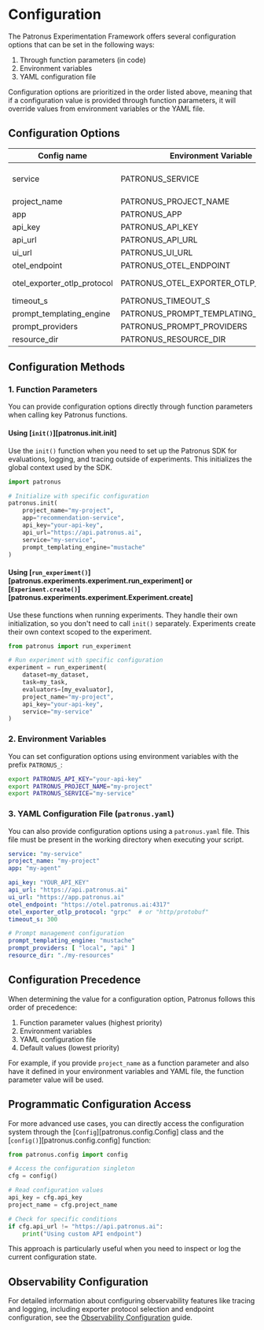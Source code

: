 # Configuration

The Patronus Experimentation Framework offers several configuration options that can be set in the following ways:

1. Through function parameters (in code)
2. Environment variables
3. YAML configuration file

Configuration options are prioritized in the order listed above, meaning that if a configuration value is provided through function parameters, it will override values from environment variables or the YAML file.

## Configuration Options

| Config name                 | Environment Variable                 | Default Value                                                                      |
|-----------------------------|--------------------------------------|------------------------------------------------------------------------------------|
| service                     | PATRONUS_SERVICE                     | Defaults to value retrieved from `OTEL_SERVICE_NAME` env var or `platform.node()`. |
| project_name                | PATRONUS_PROJECT_NAME                | `Global`                                                                           |
| app                         | PATRONUS_APP                         | `default`                                                                          |
| api_key                     | PATRONUS_API_KEY                     |                                                                                    |
| api_url                     | PATRONUS_API_URL                     | `https://api.patronus.ai`                                                          |
| ui_url                      | PATRONUS_UI_URL                      | `https://app.patronus.ai`                                                          |
| otel_endpoint               | PATRONUS_OTEL_ENDPOINT               | `https://otel.patronus.ai:4317`                                                    |
| otel_exporter_otlp_protocol | PATRONUS_OTEL_EXPORTER_OTLP_PROTOCOL | Falls back to OTEL env vars, defaults to `grpc`                                    |
| timeout_s                   | PATRONUS_TIMEOUT_S                   | `300`                                                                              |
| prompt_templating_engine    | PATRONUS_PROMPT_TEMPLATING_ENGINE    | `f-string`                                                                         |
| prompt_providers            | PATRONUS_PROMPT_PROVIDERS            | `["local", "api"]`                                                                 |
| resource_dir                | PATRONUS_RESOURCE_DIR                | `./patronus`                                                                       |

## Configuration Methods

### 1. Function Parameters

You can provide configuration options directly through function parameters when calling key Patronus functions.

#### Using [`init()`][patronus.init.init]

Use the `init()` function when you need to set up the Patronus SDK for evaluations, logging, and tracing outside of experiments. This initializes the global context used by the SDK.

```python
import patronus

# Initialize with specific configuration
patronus.init(
    project_name="my-project",
    app="recommendation-service",
    api_key="your-api-key",
    api_url="https://api.patronus.ai",
    service="my-service",
    prompt_templating_engine="mustache"
)
```

#### Using [`run_experiment()`][patronus.experiments.experiment.run_experiment] or [`Experiment.create()`][patronus.experiments.experiment.Experiment.create]

Use these functions when running experiments. They handle their own initialization, so you don't need to call `init()` separately. Experiments create their own context scoped to the experiment.

```python
from patronus import run_experiment

# Run experiment with specific configuration
experiment = run_experiment(
    dataset=my_dataset,
    task=my_task,
    evaluators=[my_evaluator],
    project_name="my-project",
    api_key="your-api-key",
    service="my-service"
)
```

### 2. Environment Variables

You can set configuration options using environment variables with the prefix `PATRONUS_`:

```bash
export PATRONUS_API_KEY="your-api-key"
export PATRONUS_PROJECT_NAME="my-project"
export PATRONUS_SERVICE="my-service"
```

### 3. YAML Configuration File (`patronus.yaml`)

You can also provide configuration options using a `patronus.yaml` file. This file must be present in the working
directory when executing your script.

```yaml
service: "my-service"
project_name: "my-project"
app: "my-agent"

api_key: "YOUR_API_KEY"
api_url: "https://api.patronus.ai"
ui_url: "https://app.patronus.ai"
otel_endpoint: "https://otel.patronus.ai:4317"
otel_exporter_otlp_protocol: "grpc"  # or "http/protobuf"
timeout_s: 300

# Prompt management configuration
prompt_templating_engine: "mustache"
prompt_providers: [ "local", "api" ]
resource_dir: "./my-resources"
```

## Configuration Precedence

When determining the value for a configuration option, Patronus follows this order of precedence:

1. Function parameter values (highest priority)
2. Environment variables
3. YAML configuration file
4. Default values (lowest priority)

For example, if you provide `project_name` as a function parameter and also have it defined in your environment variables and YAML file, the function parameter value will be used.

## Programmatic Configuration Access

For more advanced use cases, you can directly access the configuration system through the [`Config`][patronus.config.Config] class and the [`config()`][patronus.config.config] function:

```python
from patronus.config import config

# Access the configuration singleton
cfg = config()

# Read configuration values
api_key = cfg.api_key
project_name = cfg.project_name

# Check for specific conditions
if cfg.api_url != "https://api.patronus.ai":
    print("Using custom API endpoint")
```

This approach is particularly useful when you need to inspect or log the current configuration state.

## Observability Configuration

For detailed information about configuring observability features like tracing and logging, including exporter protocol selection and endpoint configuration, see the [Observability Configuration](observability/configuration.md) guide.
